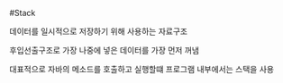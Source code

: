 #Stack

데이터를 일시적으로 저장하기 위해 사용하는 자료구조

후입선출구조로 가장 나중에 넣은 데이터를 가장 먼저 꺼냄

대표적으로 자바의 메소드를 호출하고 실행할떄 프로그램 내부에서는 스택을 사용
